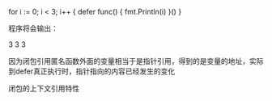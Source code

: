 for i := 0; i < 3; i++ {
  defer func() {
   fmt.Println(i)
  }()
}



程序将会输出：

3
3
3



因为闭包引用匿名函数外面的变量相当于是指针引用，得到的是变量的地址，实际到defer真正执行时，指针指向的内容已经发生的变化







闭包的上下文引用特性